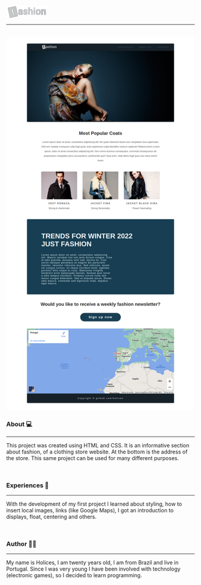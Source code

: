 <img src="images/logo.png" alt=""/>

---

<br>

<img src="project-fashion.png" alt=""/>

<br>

<h3 style="font-weight: bold">About 💻</h3>

---

<p>This project was created using HTML and CSS. It is an informative section about fashion, of a clothing store website. At the bottom is the address of the store. This same project can be used for many different purposes.</p>

<br>

<h3 style="font-weight: bold">Experiences 🧠</h3>

---

<p>With the development of my first project I learned about styling, how to insert local images, links (like Google Maps), I got an introduction to displays, float, centering and others.</p>

<br>

<h3 style="font-weight: bold">Author ✍🏼</h3>

---

<p>My name is Holices, I am twenty years old, I am from Brazil and live in Portugal. Since I was very young I have been involved with technology (electronic games), so I decided to learn programming.</p>
